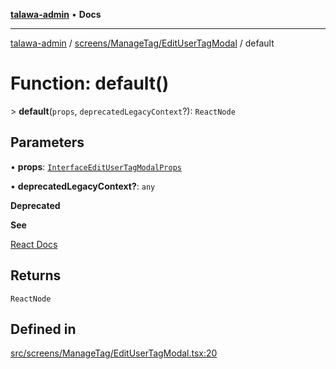 [**talawa-admin**](../../../../README.md) • **Docs**

***

[talawa-admin](../../../../modules.md) / [screens/ManageTag/EditUserTagModal](../README.md) / default

# Function: default()

\> **default**(`props`, `deprecatedLegacyContext`?): `ReactNode`

## Parameters

• **props**: [`InterfaceEditUserTagModalProps`](../interfaces/InterfaceEditUserTagModalProps.md)

• **deprecatedLegacyContext?**: `any`

**Deprecated**

**See**

[React Docs](https://legacy.reactjs.org/docs/legacy-context.html#referencing-context-in-lifecycle-methods)

## Returns

`ReactNode`

## Defined in

[src/screens/ManageTag/EditUserTagModal.tsx:20](https://github.com/PalisadoesFoundation/talawa-admin/blob/9dd5d7fd647f8a7c9e1c1e14bf645b71b32c51c2/src/screens/ManageTag/EditUserTagModal.tsx#L20)
